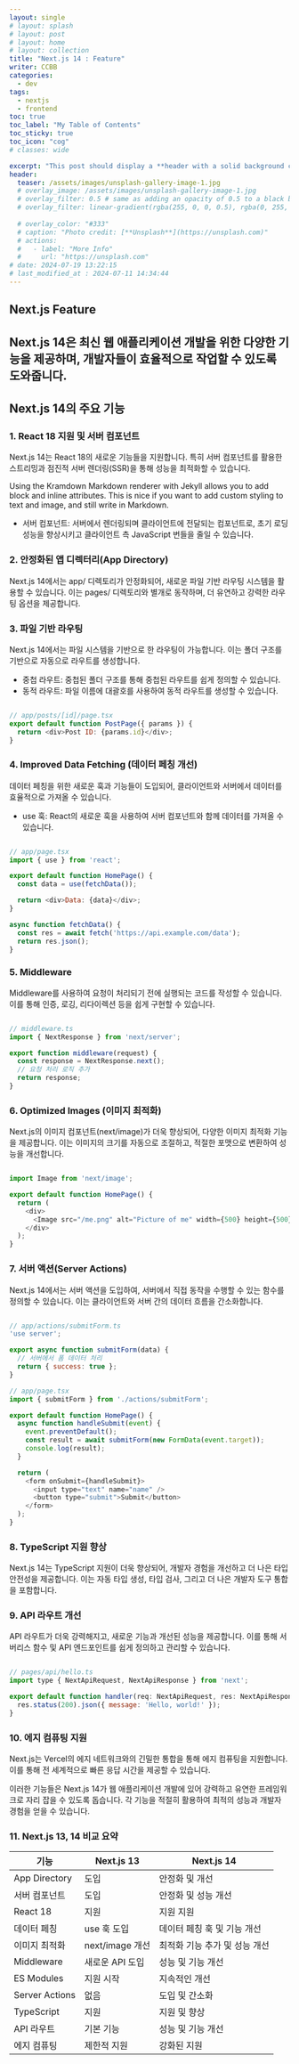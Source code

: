 ```yaml
---
layout: single
# layout: splash
# layout: post
# layout: home
# layout: collection
title: "Next.js 14 : Feature"
writer: CCBB
categories:
  - dev 
tags:
  - nextjs
  - frontend
toc: true
toc_label: "My Table of Contents"
toc_sticky: true
toc_icon: "cog"
# classes: wide

excerpt: "This post should display a **header with a solid background color**, if the theme supports it."
header:
  teaser: /assets/images/unsplash-gallery-image-1.jpg
  # overlay_image: /assets/images/unsplash-gallery-image-1.jpg
  # overlay_filter: 0.5 # same as adding an opacity of 0.5 to a black background
  # overlay_filter: linear-gradient(rgba(255, 0, 0, 0.5), rgba(0, 255, 255, 0.5))
  
  # overlay_color: "#333"
  # caption: "Photo credit: [**Unsplash**](https://unsplash.com)"
  # actions:
  #   - label: "More Info"
  #     url: "https://unsplash.com"
# date: 2024-07-19 13:22:15
# last_modified_at : 2024-07-11 14:34:44
---
```



## Next.js Feature

## Next.js 14은 최신 웹 애플리케이션 개발을 위한 다양한 기능을 제공하며, 개발자들이 효율적으로 작업할 수 있도록 도와줍니다.

## Next.js 14의 주요 기능

### 1. React 18 지원 및 서버 컴포넌트
Next.js 14는 React 18의 새로운 기능들을 지원합니다. 특히 서버 컴포넌트를 활용한 스트리밍과 점진적 서버 렌더링(SSR)을 통해 성능을 최적화할 수 있습니다.

Using the Kramdown Markdown renderer with Jekyll allows you to add block and inline attributes. This is nice if you want to add custom styling to text and image, and still write in Markdown.

* 서버 컴포넌트: 서버에서 렌더링되며 클라이언트에 전달되는 컴포넌트로, 초기 로딩 성능을 향상시키고 클라이언트 측 JavaScript 번들을 줄일 수 있습니다.
### 2. 안정화된 앱 디렉터리(App Directory)
Next.js 14에서는 app/ 디렉토리가 안정화되어, 새로운 파일 기반 라우팅 시스템을 활용할 수 있습니다. 이는 pages/ 디렉토리와 별개로 동작하며, 더 유연하고 강력한 라우팅 옵션을 제공합니다.

### 3. 파일 기반 라우팅
Next.js 14에서는 파일 시스템을 기반으로 한 라우팅이 가능합니다. 이는 폴더 구조를 기반으로 자동으로 라우트를 생성합니다.

* 중첩 라우트: 중첩된 폴더 구조를 통해 중첩된 라우트를 쉽게 정의할 수 있습니다.
* 동적 라우트: 파일 이름에 대괄호를 사용하여 동적 라우트를 생성할 수 있습니다.

``` javascript

// app/posts/[id]/page.tsx
export default function PostPage({ params }) {
  return <div>Post ID: {params.id}</div>;
}
```

### 4. Improved Data Fetching (데이터 페칭 개선)
데이터 페칭을 위한 새로운 훅과 기능들이 도입되어, 클라이언트와 서버에서 데이터를 효율적으로 가져올 수 있습니다.

* use 훅: React의 새로운 훅을 사용하여 서버 컴포넌트와 함께 데이터를 가져올 수 있습니다.

``` javascript

// app/page.tsx
import { use } from 'react';

export default function HomePage() {
  const data = use(fetchData());

  return <div>Data: {data}</div>;
}

async function fetchData() {
  const res = await fetch('https://api.example.com/data');
  return res.json();
}
```

### 5. Middleware
Middleware를 사용하여 요청이 처리되기 전에 실행되는 코드를 작성할 수 있습니다. 이를 통해 인증, 로깅, 리다이렉션 등을 쉽게 구현할 수 있습니다.

``` javascript

// middleware.ts
import { NextResponse } from 'next/server';

export function middleware(request) {
  const response = NextResponse.next();
  // 요청 처리 로직 추가
  return response;
}
```

### 6. Optimized Images (이미지 최적화)
Next.js의 이미지 컴포넌트(next/image)가 더욱 향상되어, 다양한 이미지 최적화 기능을 제공합니다. 이는 이미지의 크기를 자동으로 조절하고, 적절한 포맷으로 변환하여 성능을 개선합니다.

``` javascript

import Image from 'next/image';

export default function HomePage() {
  return (
    <div>
      <Image src="/me.png" alt="Picture of me" width={500} height={500} />
    </div>
  );
}
```

### 7. 서버 액션(Server Actions)
Next.js 14에서는 서버 액션을 도입하여, 서버에서 직접 동작을 수행할 수 있는 함수를 정의할 수 있습니다. 이는 클라이언트와 서버 간의 데이터 흐름을 간소화합니다.

``` javascript

// app/actions/submitForm.ts
'use server';

export async function submitForm(data) {
  // 서버에서 폼 데이터 처리
  return { success: true };
}

// app/page.tsx
import { submitForm } from './actions/submitForm';

export default function HomePage() {
  async function handleSubmit(event) {
    event.preventDefault();
    const result = await submitForm(new FormData(event.target));
    console.log(result);
  }

  return (
    <form onSubmit={handleSubmit}>
      <input type="text" name="name" />
      <button type="submit">Submit</button>
    </form>
  );
}
```

### 8. TypeScript 지원 향상
Next.js 14는 TypeScript 지원이 더욱 향상되어, 개발자 경험을 개선하고 더 나은 타입 안전성을 제공합니다. 이는 자동 타입 생성, 타입 검사, 그리고 더 나은 개발자 도구 통합을 포함합니다.

### 9. API 라우트 개선
API 라우트가 더욱 강력해지고, 새로운 기능과 개선된 성능을 제공합니다. 이를 통해 서버리스 함수 및 API 엔드포인트를 쉽게 정의하고 관리할 수 있습니다.

``` javascript

// pages/api/hello.ts
import type { NextApiRequest, NextApiResponse } from 'next';

export default function handler(req: NextApiRequest, res: NextApiResponse) {
  res.status(200).json({ message: 'Hello, world!' });
}
```
### 10. 에지 컴퓨팅 지원
Next.js는 Vercel의 에지 네트워크와의 긴밀한 통합을 통해 에지 컴퓨팅을 지원합니다. 이를 통해 전 세계적으로 빠른 응답 시간을 제공할 수 있습니다.

이러한 기능들은 Next.js 14가 웹 애플리케이션 개발에 있어 강력하고 유연한 프레임워크로 자리 잡을 수 있도록 돕습니다. 각 기능을 적절히 활용하여 최적의 성능과 개발자 경험을 얻을 수 있습니다.


### 11. Next.js 13, 14 비교 요약
|기능	|Next.js 13	|Next.js 14|
|----|-----------|----------|
|App Directory	|도입	|안정화 및 개선
|서버 컴포넌트	|도입	|안정화 및 성능 개선
|React 18 |지원	|지원	지원
|데이터 페칭	|use 훅 도입	|데이터 페칭 훅 및 기능 개선
|이미지 최적화	|next/image 개선	|최적화 기능 추가 및 성능 개선
|Middleware	|새로운 API 도입	|성능 및 기능 개선
|ES Modules	|지원 시작	|지속적인 개선
|Server Actions	|없음	|도입 및 간소화
|TypeScript	|지원	|지원 및 향상
|API 라우트	|기본 기능	|성능 및 기능 개선
|에지 컴퓨팅	|제한적 지원	|강화된 지원
